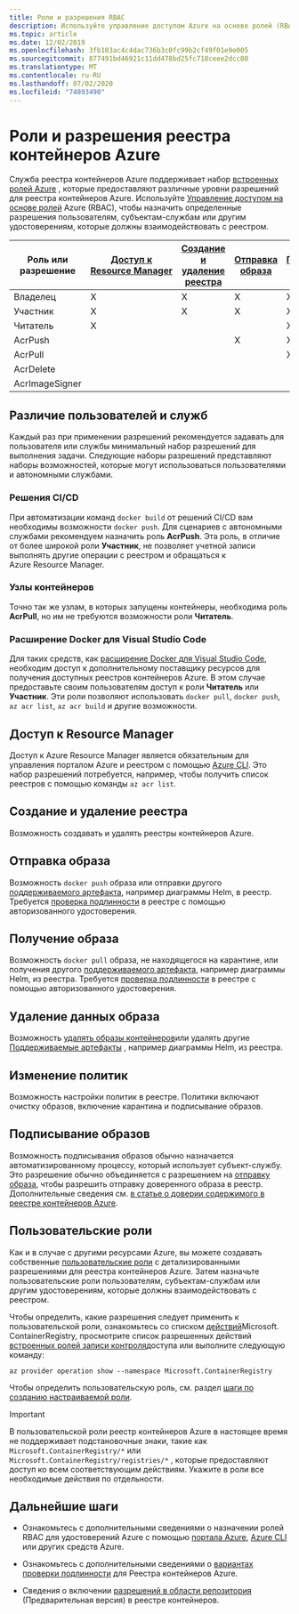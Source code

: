 ```yaml
---
title: Роли и разрешения RBAC
description: Используйте управление доступом Azure на основе ролей (RBAC) и управление удостоверениями и доступом (IAM) для предоставления детализированных разрешений для доступа к ресурсам в реестре контейнеров Azure.
ms.topic: article
ms.date: 12/02/2019
ms.openlocfilehash: 3fb103ac4c4dac736b3c0fc99b2cf49f01e9e005
ms.sourcegitcommit: 877491bd46921c11dd478bd25fc718ceee2dcc08
ms.translationtype: MT
ms.contentlocale: ru-RU
ms.lasthandoff: 07/02/2020
ms.locfileid: "74893490"
---
```

# <a name="azure-container-registry-roles-and-permissions"></a>Роли и разрешения реестра контейнеров Azure

Служба реестра контейнеров Azure поддерживает набор [встроенных ролей Azure](../role-based-access-control/built-in-roles.md) , которые предоставляют различные уровни разрешений для реестра контейнеров Azure. Используйте [Управление доступом на основе ролей](../role-based-access-control/index.yml) Azure (RBAC), чтобы назначить определенные разрешения пользователям, субъектам-службам или другим удостоверениям, которые должны взаимодействовать с реестром. 

| Роль или разрешение       | [Доступ к Resource Manager](#access-resource-manager) | [Создание и удаление реестра](#create-and-delete-registry) | [Отправка образа](#push-image) | [Получение образа](#pull-image) | [Удаление данных образа](#delete-image-data) | [Изменение политик](#change-policies) |   [Подписывание образов](#sign-images)  |
| ---------| --------- | --------- | --------- | --------- | --------- | --------- | --------- |
| Владелец | X | X | X | X | X | X |  |  
| Участник | X | X | X |  X | X | X |  |  
| Читатель | X |  |  | X |  |  |  |
| AcrPush |  |  | X | X | |  |  |  
| AcrPull |  |  |  | X |  |  |  |  
| AcrDelete |  |  |  |  | X |  |  |
| AcrImageSigner |  |  |  |  |  |  | X |

## <a name="differentiate-users-and-services"></a>Различие пользователей и служб

Каждый раз при применении разрешений рекомендуется задавать для пользователя или службы минимальный набор разрешений для выполнения задачи. Следующие наборы разрешений представляют наборы возможностей, которые могут использоваться пользователями и автономными службами.

### <a name="cicd-solutions"></a>Решения CI/CD

При автоматизации команд `docker build` от решений CI/CD вам необходимы возможности `docker push`. Для сценариев с автономными службами рекомендуем назначить роль **AcrPush**. Эта роль, в отличие от более широкой роли **Участник**, не позволяет учетной записи выполнять другие операции с реестром и обращаться к Azure Resource Manager.

### <a name="container-host-nodes"></a>Узлы контейнеров

Точно так же узлам, в которых запущены контейнеры, необходима роль **AcrPull**, но им не требуются возможности роли **Читатель**.

### <a name="visual-studio-code-docker-extension"></a>Расширение Docker для Visual Studio Code

Для таких средств, как [расширение Docker для Visual Studio Code](https://code.visualstudio.com/docs/azure/docker), необходим доступ к дополнительному поставщику ресурсов для получения доступных реестров контейнеров Azure. В этом случае предоставьте своим пользователям доступ к роли **Читатель** или **Участник**. Эти роли позволяют использовать `docker pull`, `docker push`, `az acr list`, `az acr build` и другие возможности. 

## <a name="access-resource-manager"></a>Доступ к Resource Manager

Доступ к Azure Resource Manager является обязательным для управления порталом Azure и реестром с помощью [Azure CLI](/cli/azure/). Это набор разрешений потребуется, например, чтобы получить список реестров с помощью команды `az acr list`. 

## <a name="create-and-delete-registry"></a>Создание и удаление реестра

Возможность создавать и удалять реестры контейнеров Azure.

## <a name="push-image"></a>Отправка образа

Возможность `docker push` образа или отправки другого [поддерживаемого артефакта](container-registry-image-formats.md), например диаграммы Helm, в реестр. Требуется [проверка подлинности](container-registry-authentication.md) в реестре с помощью авторизованного удостоверения. 

## <a name="pull-image"></a>Получение образа

Возможность `docker pull` образа, не находящегося на карантине, или получения другого [поддерживаемого артефакта](container-registry-image-formats.md), например диаграммы Helm, из реестра. Требуется [проверка подлинности](container-registry-authentication.md) в реестре с помощью авторизованного удостоверения.

## <a name="delete-image-data"></a>Удаление данных образа

Возможность [удалять образы контейнеров](container-registry-delete.md)или удалять другие [Поддерживаемые артефакты](container-registry-image-formats.md) , например диаграммы Helm, из реестра.

## <a name="change-policies"></a>Изменение политик

Возможность настройки политик в реестре. Политики включают очистку образов, включение карантина и подписывание образов.

## <a name="sign-images"></a>Подписывание образов

Возможность подписывания образов обычно назначается автоматизированному процессу, который использует субъект-службу. Это разрешение обычно объединяется с разрешением на [отправку образа](#push-image), чтобы разрешить отправку доверенного образа в реестр. Дополнительные сведения см. [в статье о доверии содержимого в реестре контейнеров Azure](container-registry-content-trust.md).

## <a name="custom-roles"></a>Пользовательские роли

Как и в случае с другими ресурсами Azure, вы можете создавать собственные [пользовательские роли](../role-based-access-control/custom-roles.md) с детализированными разрешениями для реестра контейнеров Azure. Затем назначьте пользовательские роли пользователям, субъектам-службам или другим удостоверениям, которые должны взаимодействовать с реестром. 

Чтобы определить, какие разрешения следует применить к пользовательской роли, ознакомьтесь со списком [действий](../role-based-access-control/resource-provider-operations.md#microsoftcontainerregistry)Microsoft. ContainerRegistry, просмотрите список разрешенных действий [встроенных ролей записи контроля](../role-based-access-control/built-in-roles.md)доступа или выполните следующую команду:

```azurecli
az provider operation show --namespace Microsoft.ContainerRegistry
```

Чтобы определить пользовательскую роль, см. раздел [шаги по созданию настраиваемой роли](../role-based-access-control/custom-roles.md#steps-to-create-a-custom-role).

> [!IMPORTANT]
> В пользовательской роли реестр контейнеров Azure в настоящее время не поддерживает подстановочные знаки, такие как `Microsoft.ContainerRegistry/*` или `Microsoft.ContainerRegistry/registries/*` , которые предоставляют доступ ко всем соответствующим действиям. Укажите в роли все необходимые действия по отдельности.

## <a name="next-steps"></a>Дальнейшие шаги

* Ознакомьтесь с дополнительными сведениями о назначении ролей RBAC для удостоверений Azure с помощью [портала Azure](../role-based-access-control/role-assignments-portal.md), [Azure CLI](../role-based-access-control/role-assignments-cli.md) или других средств Azure.

* Ознакомьтесь с дополнительными сведениями о [вариантах проверки подлинности](container-registry-authentication.md) для Реестра контейнеров Azure.

* Сведения о включении [разрешений в области репозитория](container-registry-repository-scoped-permissions.md) (Предварительная версия) в реестре контейнеров.
